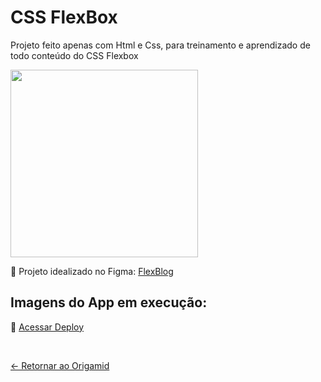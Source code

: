 # CSS FlexBox

Projeto feito apenas com Html e Css, para treinamento e aprendizado de todo conteúdo do CSS Flexbox

<p float="left">
 <img src="https://i.imgur.com/OaBlbf6.png" width="300" />
</p>

📌 Projeto idealizado no Figma: [FlexBlog](https://imgur.com/T7hJyrp) 

## Imagens do App em execução:

📌 [Acessar Deploy]()

 <br>
 
[<- Retornar ao Origamid](https://github.com/GilvanPOliveira/Origamid)
